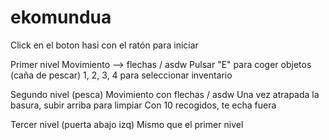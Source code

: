 # ekomundua

Click en el boton hasi con el ratón para iniciar

Primer nivel
    Movimiento --> flechas / asdw
    Pulsar "E" para coger objetos (caña de pescar)
    1, 2, 3, 4 para seleccionar inventario

Segundo nivel (pesca)
    Movimiento con flechas / asdw
    Una vez atrapada la basura, subir arriba para limpiar
    Con 10 recogidos, te echa fuera

Tercer nivel (puerta abajo izq)
    Mismo que el primer nivel 

